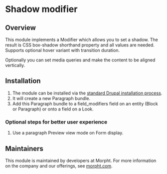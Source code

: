 # Shadow modifier

## Overview
This module implements a Modifier which allows you to set a shadow. The result
is CSS box-shadow shorthand property and all values are needed. Supports
optional hover variant with transition duration.

Optionally you can set media queries and make the content to be aligned
vertically.

## Installation
1. The module can be installed via the
[standard Drupal installation process](http://drupal.org/node/1897420).
2. It will create a new Paragraph bundle.
3. Add this Paragraph bundle to a field_modifiers field on an entity (Block or
Paragraph) or onto a field on a Look.

### Optional steps for better user experience
1. Use a paragraph Preview view mode on Form display.

## Maintainers
This module is maintained by developers at Morpht. For more information on
the company and our offerings, see [morpht.com](https://morpht.com).
